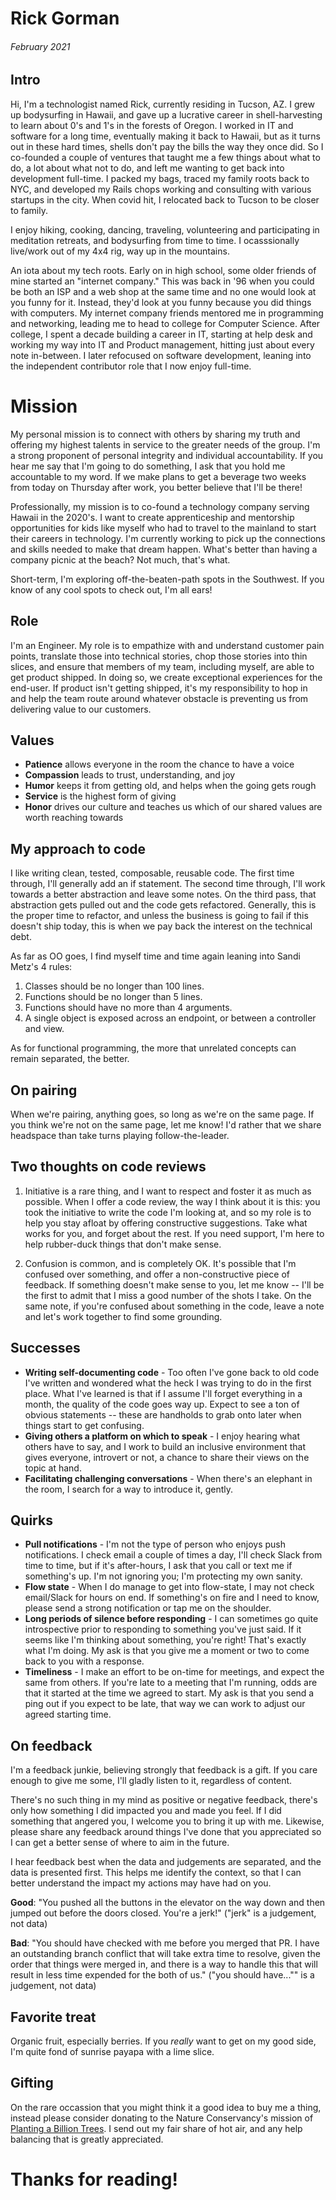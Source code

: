 # Rick Gorman

###### February 2021

## Intro

Hi, I'm a technologist named Rick, currently residing in Tucson, AZ. I grew up bodysurfing in Hawaii, and gave up a lucrative career in shell-harvesting to learn about 0's and 1's in the forests of Oregon. I worked in IT and software for a long time, eventually making it back to Hawaii, but as it turns out in these hard times, shells don't pay the bills the way they once did. So I co-founded a couple of ventures that taught me a few things about what to do, a lot about what not to do, and left me wanting to get back into development full-time. I packed my bags, traced my family roots back to NYC, and developed my Rails chops working and consulting with various startups in the city. When covid hit, I relocated back to Tucson to be closer to family. 

I enjoy hiking, cooking, dancing, traveling, volunteering and participating in meditation retreats, and bodysurfing from time to time. I ocasssionally live/work out of my 4x4 rig, way up in the mountains.

An iota about my tech roots. Early on in high school, some older friends of mine started an "internet company." This was back in '96 when you could be both an ISP and a web shop at the same time and no one would look at you funny for it. Instead, they'd look at you funny because you did things with computers. My internet company friends mentored me in programming and networking, leading me to head to college for Computer Science. After college, I spent a decade building a career in IT, starting at help desk and working my way into IT and Product management, hitting just about every note in-between. I later refocused on software development, leaning into the independent contributor role that I now enjoy full-time.

# Mission

My personal mission is to connect with others by sharing my truth and offering my highest talents in service to the greater needs of the group. I'm a strong proponent of personal integrity and individual accountability. If you hear me say that I'm going to do something, I ask that you hold me accountable to my word. If we make plans to get a beverage two weeks from today on Thursday after work, you better believe that I'll be there!

Professionally, my mission is to co-found a technology company serving Hawaii in the 2020's. I want to create apprenticeship and mentorship opportunities for kids like myself who had to travel to the mainland to start their careers in technology. I'm currently working to pick up the connections and skills needed to make that dream happen. What's better than having a company picnic at the beach? Not much, that's what.

Short-term, I'm exploring off-the-beaten-path spots in the Southwest. If you know of any cool spots to check out, I'm all ears!

## Role

I'm an Engineer. My role is to empathize with and understand customer pain points, translate those into technical stories, chop those stories into thin slices, and ensure that members of my team, including myself, are able to get product shipped. In doing so, we create exceptional experiences for the end-user. If product isn't getting shipped, it's my responsibility to hop in and help the team route around whatever obstacle is preventing us from delivering value to our customers.

## Values

- **Patience** allows everyone in the room the chance to have a voice
- **Compassion** leads to trust, understanding, and joy
- **Humor** keeps it from getting old, and helps when the going gets rough
- **Service** is the highest form of giving
- **Honor** drives our culture and teaches us which of our shared values are worth reaching towards

## My approach to code

I like writing clean, tested, composable, reusable code. The first time through, I'll generally add an if statement. The second time through, I'll work towards a better abstraction and leave some notes. On the third pass, that abstraction gets pulled out and the code gets refactored. Generally, this is the proper time to refactor, and unless the business is going to fail if this doesn't ship today, this is when we pay back the interest on the technical debt.

As far as OO goes, I find myself time and time again leaning into Sandi Metz's 4 rules:

1. Classes should be no longer than 100 lines.
2. Functions should be no longer than 5 lines.
3. Functions should have no more than 4 arguments.
4. A single object is exposed across an endpoint, or between a controller and view.

As for functional programming, the more that unrelated concepts can remain separated, the better.

## On pairing

When we're pairing, anything goes, so long as we're on the same page. If you think we're not on the same page, let me know! I'd rather that we share headspace than take turns playing follow-the-leader.

## Two thoughts on code reviews

1. Initiative is a rare thing, and I want to respect and foster it as much as possible. When I offer a code review, the way I think about it is this: you took the initiative to write the code I'm looking at, and so my role is to help you stay afloat by offering constructive suggestions. Take what works for you, and forget about the rest. If you need support, I'm here to help rubber-duck things that don't make sense.

2. Confusion is common, and is completely OK. It's possible that I'm confused over something, and offer a non-constructive piece of feedback. If something doesn't make sense to you, let me know -- I'll be the first to admit that I miss a good number of the shots I take. On the same note, if you're confused about something in the code, leave a note and let's work together to find some grounding.

## Successes

- **Writing self-documenting code** - Too often I've gone back to old code I've written and wondered what the heck I was trying to do in the first place. What I've learned is that if I assume I'll forget everything in a month, the quality of the code goes way up. Expect to see a ton of obvious statements -- these are handholds to grab onto later when things start to get confusing.
- **Giving others a platform on which to speak** - I enjoy hearing what others have to say, and I work to build an inclusive environment that gives everyone, introvert or not, a chance to share their views on the topic at hand.
- **Facilitating challenging conversations** - When there's an elephant in the room, I search for a way to introduce it, gently.

## Quirks

- **Pull notifications** - I'm not the type of person who enjoys push notifications. I check email a couple of times a day, I'll check Slack from time to time, but if it's after-hours, I ask that you call or text me if something's up. I'm not ignoring you; I'm protecting my own sanity.
- **Flow state** - When I do manage to get into flow-state, I may not check email/Slack for hours on end. If something's on fire and I need to know, please send a strong notification or tap me on the shoulder.
- **Long periods of silence before responding** - I can sometimes go quite introspective prior to responding to something you've just said. If it seems like I'm thinking about something, you're right! That's exactly what I'm doing. My ask is that you give me a moment or two to come back to you with a response.
- **Timeliness** - I make an effort to be on-time for meetings, and expect the same from others. If you're late to a meeting that I'm running, odds are that it started at the time we agreed to start. My ask is that you send a ping out if you expect to be late, that way we can work to adjust our agreed starting time.

## On feedback

I'm a feedback junkie, believing strongly that feedback is a gift. If you care enough to give me some, I'll gladly listen to it, regardless of content.

There's no such thing in my mind as positive or negative feedback, there's only how something I did impacted you and made you feel. If I did something that angered you, I welcome you to bring it up with me. Likewise, please share any feedback around things I've done that you appreciated so I can get a better sense of where to aim in the future.

I hear feedback best when the data and judgements are separated, and the data is presented first. This helps me identify the context, so that I can better understand the impact my actions may have had on you.

**Good**: "You pushed all the buttons in the elevator on the way down and then jumped out before the doors closed. You're a jerk!" ("jerk" is a judgement, not data)

**Bad**: "You should have checked with me before you merged that PR. I have an outstanding branch conflict that will take extra time to resolve, given the order that things were merged in, and there is a way to handle this that will result in less time expended for the both of us." ("you should have..."" is a judgement, not data)

## Favorite treat

Organic fruit, especially berries. If you *really* want to get on my good side, I'm quite fond of sunrise payapa with a lime slice.

## Gifting

On the rare occassion that you might think it a good idea to buy me a thing, instead please consider donating to the Nature Conservancy's mission of [Planting a Billion Trees](https://www.nature.org/en-us/get-involved/how-to-help/plant-a-billion/). I send out my fair share of hot air, and any help balancing that is greatly appreciated.

# Thanks for reading!
